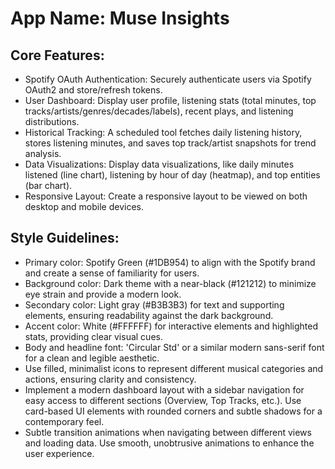 # **App Name**: Muse Insights

## Core Features:

- Spotify OAuth Authentication: Securely authenticate users via Spotify OAuth2 and store/refresh tokens.
- User Dashboard: Display user profile, listening stats (total minutes, top tracks/artists/genres/decades/labels), recent plays, and listening distributions.
- Historical Tracking: A scheduled tool fetches daily listening history, stores listening minutes, and saves top track/artist snapshots for trend analysis.
- Data Visualizations: Display data visualizations, like daily minutes listened (line chart), listening by hour of day (heatmap), and top entities (bar chart).
- Responsive Layout: Create a responsive layout to be viewed on both desktop and mobile devices.

## Style Guidelines:

- Primary color: Spotify Green (#1DB954) to align with the Spotify brand and create a sense of familiarity for users.
- Background color: Dark theme with a near-black (#121212) to minimize eye strain and provide a modern look.
- Secondary color: Light gray (#B3B3B3) for text and supporting elements, ensuring readability against the dark background.
- Accent color: White (#FFFFFF) for interactive elements and highlighted stats, providing clear visual cues.
- Body and headline font: 'Circular Std' or a similar modern sans-serif font for a clean and legible aesthetic.
- Use filled, minimalist icons to represent different musical categories and actions, ensuring clarity and consistency.
- Implement a modern dashboard layout with a sidebar navigation for easy access to different sections (Overview, Top Tracks, etc.). Use card-based UI elements with rounded corners and subtle shadows for a contemporary feel.
- Subtle transition animations when navigating between different views and loading data. Use smooth, unobtrusive animations to enhance the user experience.